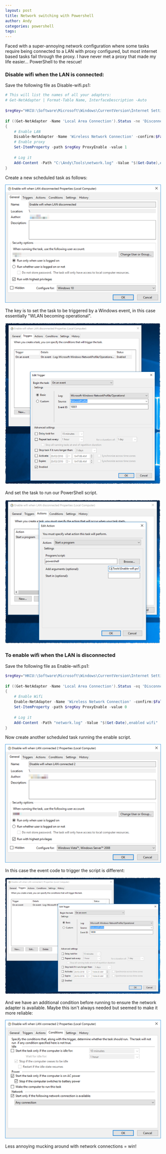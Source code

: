 ```yaml
---
layout: post
title: Network switching with Powershell
author: Andy
categories: powershell
tags:
---
```


Faced with a super-annoying network configuration where some tasks require being connected to a LAN with proxy configured, but most internet based tasks fail through the proxy. I have never met a proxy that made my life easier... PowerShell to the rescue!

### Disable wifi when the LAN is connected:

Save the following file as Disable-wifi.ps1:

``` powershell
# This will list the names of all your adapters:
# Get-NetAdapter | Format-Table Name, InterfaceDescription -Auto

$regKey="HKCU:\Software\Microsoft\Windows\CurrentVersion\Internet Settings"

if ((Get-NetAdapter -Name 'Local Area Connection').Status -ne 'Disconnected') 
{
    # Enable LAN
    Disable-NetAdapter -Name 'Wireless Network Connection' -confirm:$False -AsJob | Wait-Job
    # Enable proxy
    Set-ItemProperty -path $regKey ProxyEnable -value 1

    # Log it
    Add-Content -Path "C:\Andy\Tools\network.log" -Value "$(Get-Date),enabled LAN"
}
```

Create a new scheduled task as follows:

<img src="/images/2018-03-20_wifi1.png" />

The key is to set the task to be triggered by a Windows event, in this case essentially "WLAN becoming operational". 

<img src="/images/2018-03-20_wifi2.png" />

And set the task to run our PowerShell script.

<img src="/images/2018-03-20_wifi3.png" />

### To enable wifi when the LAN is disconnected

Save the following file as Enable-wifi.ps1:

``` powershell
$regKey="HKCU:\Software\Microsoft\Windows\CurrentVersion\Internet Settings"

if ((Get-NetAdapter -Name 'Local Area Connection').Status -eq 'Disconnected') 
{
    # Enable Wifi
    Enable-NetAdapter -Name 'Wireless Network Connection' -confirm:$False
    Set-ItemProperty -path $regKey ProxyEnable -value 0

    # Log it
    Add-Content -Path "network.log" -Value "$(Get-Date),enabled wifi"
}
```

Now create another scheduled task running the enable script.

<img src="/images/2018-03-20_wifi4.png" />

In this case the event code to trigger the script is different:

<img src="/images/2018-03-20_wifi5.png" />

And we have an additional condition before running to ensure the network adapter is available. Maybe this isn't always needed but seemed to make it more reliable:

<img src="/images/2018-03-20_wifi6.png" />

Less annoying mucking around with network connections = win!


